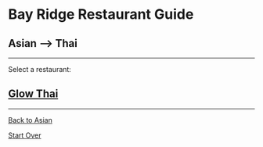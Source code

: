# Bay Ridge Restaurant Guide
## Asian --> Thai
---
Select a restaurant:
## [Glow Thai](http://glowthai.com/)
---
[Back to Asian](asian.md)

[Start Over](../home.md)